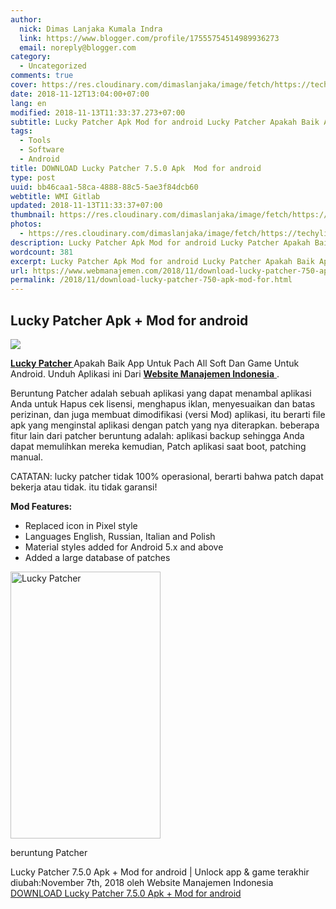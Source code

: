 ```yaml
---
author:
  nick: Dimas Lanjaka Kumala Indra
  link: https://www.blogger.com/profile/17555754514989936273
  email: noreply@blogger.com
category:
  - Uncategorized
comments: true
cover: https://res.cloudinary.com/dimaslanjaka/image/fetch/https://techylist.com/wp-content/uploads/2017/12/image-result-for-lucky-patcher-images-3-1024x593.jpeg
date: 2018-11-12T13:04:00+07:00
lang: en
modified: 2018-11-13T11:33:37.273+07:00
subtitle: Lucky Patcher Apk Mod for android Lucky Patcher Apakah Baik App Untuk Pach All
tags:
  - Tools
  - Software
  - Android
title: DOWNLOAD Lucky Patcher 7.5.0 Apk  Mod for android
type: post
uuid: bb46caa1-58ca-4888-88c5-5ae3f84dcb60
webtitle: WMI Gitlab
updated: 2018-11-13T11:33:37+07:00
thumbnail: https://res.cloudinary.com/dimaslanjaka/image/fetch/https://techylist.com/wp-content/uploads/2017/12/image-result-for-lucky-patcher-images-3-1024x593.jpeg
photos:
  - https://res.cloudinary.com/dimaslanjaka/image/fetch/https://techylist.com/wp-content/uploads/2017/12/image-result-for-lucky-patcher-images-3-1024x593.jpeg
description: Lucky Patcher Apk Mod for android Lucky Patcher Apakah Baik App Untuk Pach All
wordcount: 381
excerpt: Lucky Patcher Apk Mod for android Lucky Patcher Apakah Baik App Untuk Pach All
url: https://www.webmanajemen.com/2018/11/download-lucky-patcher-750-apk-mod-for.html
permalink: /2018/11/download-lucky-patcher-750-apk-mod-for.html
---
```


<div>    <h2>        Lucky Patcher Apk + Mod for android     </h2><img src="https://res.cloudinary.com/dimaslanjaka/image/fetch/https://techylist.com/wp-content/uploads/2017/12/image-result-for-lucky-patcher-images-3-1024x593.jpeg">    <p>        <a href="https://web-manajemen.blogspot.com/">            <strong>Lucky Patcher </strong>        </a>        Apakah Baik App Untuk Pach All Soft Dan Game Untuk Android. Unduh         Aplikasi ini Dari         <a href="https://web-manajemen.blogspot.com/">            <strong>Website Manajemen Indonesia</strong>        </a>        .     </p>    <p>        Beruntung Patcher adalah sebuah aplikasi yang dapat menambal aplikasi         Anda untuk Hapus cek lisensi, menghapus iklan, menyesuaikan dan batas         perizinan, dan juga membuat dimodifikasi (versi Mod) aplikasi, itu         berarti file apk yang menginstal aplikasi dengan patch yang nya         diterapkan. beberapa fitur lain dari patcher beruntung adalah: aplikasi         backup sehingga Anda dapat memulihkan mereka kemudian, Patch aplikasi         saat boot, patching manual.     </p>    <p>        CATATAN: lucky patcher tidak 100% operasional, berarti bahwa patch         dapat bekerja atau tidak. itu tidak garansi!     </p>    <p>        <strong>Mod Features:</strong>    </p>    <ul>        <li>            Replaced icon in Pixel style         </li>        <li>            Languages English, Russian, Italian and Polish         </li>        <li>            Material styles added for Android 5.x and above         </li>        <li>            Added a large database of patches         </li>    </ul>    <div>        <a href="https://web-manajemen.blogspot.com/">            <img alt="Lucky Patcher" width="240" height="427" src="https://res.cloudinary.com/dimaslanjaka/image/fetch/https://image.revdl.com/2018/lucky-patcher.jpg">        </a>        <p>            beruntung Patcher         </p>    </div>    <div>        Lucky Patcher 7.5.0 Apk + Mod for android | Unlock app &amp; game         terakhir diubah:November 7th, 2018 oleh Website Manajemen Indonesia     </div>    <div>    </div></div><div>    <a href="https://dimaslanjaka-storage.000webhostapp.com/revdl.php?download&amp;path=/free-download-lucky-patcher-android.html/" target="_blank" rel="noopener noreferer nofollow">        DOWNLOAD Lucky Patcher 7.5.0 Apk + Mod for android     </a></div>
